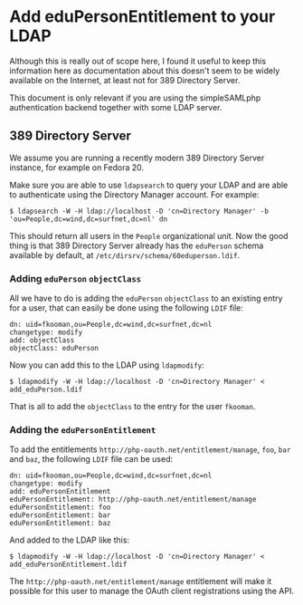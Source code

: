 # Add eduPersonEntitlement to your LDAP
Although this is really out of scope here, I found it useful to keep this 
information here as documentation about this doesn't seem to be widely 
available on the Internet, at least not for 389 Directory Server.

This document is only relevant if you are using the simpleSAMLphp 
authentication backend together with some LDAP server.

## 389 Directory Server
We assume you are running a recently modern 389 Directory Server instance, for 
example on Fedora 20.

Make sure you are able to use `ldapsearch` to query your LDAP and are able to 
authenticate using the Directory Manager account. For example:

    $ ldapsearch -W -H ldap://localhost -D 'cn=Directory Manager' -b 'ou=People,dc=wind,dc=surfnet,dc=nl' dn

This should return all users in the `People` organizational unit. Now the 
good thing is that 389 Directory Server already has the `eduPerson` schema 
available by default, at `/etc/dirsrv/schema/60eduperson.ldif`.

### Adding `eduPerson` `objectClass`
All we have to do is adding the `eduPerson` `objectClass` to an existing entry
for a user, that can easily be done using the following `LDIF` file:

    dn: uid=fkooman,ou=People,dc=wind,dc=surfnet,dc=nl
    changetype: modify
    add: objectClass
    objectClass: eduPerson

Now you can add this to the LDAP using `ldapmodify`:

    $ ldapmodify -W -H ldap://localhost -D 'cn=Directory Manager' < add_eduPerson.ldif

That is all to add the `objectClass` to the entry for the user `fkooman`.

### Adding the `eduPersonEntitlement`
To add the entitlements `http://php-oauth.net/entitlement/manage`, `foo`, `bar` 
and `baz`, the following `LDIF` file can be used:

    dn: uid=fkooman,ou=People,dc=wind,dc=surfnet,dc=nl
    changetype: modify
    add: eduPersonEntitlement
    eduPersonEntitlement: http://php-oauth.net/entitlement/manage
    eduPersonEntitlement: foo
    eduPersonEntitlement: bar
    eduPersonEntitlement: baz

And added to the LDAP like this:

    $ ldapmodify -W -H ldap://localhost -D 'cn=Directory Manager' < add_eduPersonEntitlement.ldif

The `http://php-oauth.net/entitlement/manage` entitlement will make it possible 
for this user to manage the OAuth client registrations using the API.
